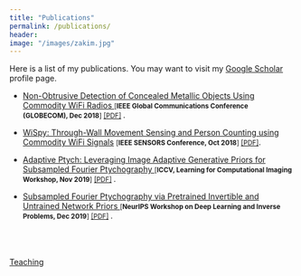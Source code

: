```yaml
---
title: "Publications"
permalink: /publications/
header:
image: "/images/zakim.jpg"
---
```




Here is a list of my publications. You may want to visit my <a href="https://scholar.google.com/citations?user=6SO2wqUAAAAJ&hl=en" target="_blank">Google Scholar</a> profile page.

*  <a href=" https://ieeexplore.ieee.org/abstract/document/8647871" target="_blank"> Non-Obtrusive Detection of Concealed Metallic Objects Using Commodity WiFi Radios </a> <small>[**IEEE Global Communications Conference (GLOBECOM), Dec 2018**] <a href="https://asif-hanif.github.io/_pages/GLOBCOMM2018.pdf" target="_blank">[PDF]</a> </small> .



* <a href="https://ieeexplore.ieee.org/abstract/document/8589770" target="_blank">WiSpy: Through-Wall Movement Sensing and Person Counting using Commodity WiFi Signals</a> <small>[**IEEE SENSORS Conference, Oct 2018**] <a href="https://asif-hanif.github.io/_pages/SENSORS2018.pdf" target="_blank">[PDF]</a></small>. 

  

* <a href="http://openaccess.thecvf.com/content_ICCVW_2019/html/LCI/Shamshad_Adaptive_Ptych_Leveraging_Image_Adaptive_Generative_Priors_for_Subsampled_Fourier_ICCVW_2019_paper.html " target="_blank"> Adaptive Ptych: Leveraging Image Adaptive Generative Priors for Subsampled Fourier Ptychography </a>  <small>[**ICCV, Learning for Computational Imaging Workshop, Nov 2019**] <a href="https://asif-hanif.github.io/_pages/ICCV2019.pdf" target="_blank">[PDF]</a> </small>.



* <a href="https://openreview.net/forum?id=SyxJpm3cLH" target="_blank"> Subsampled Fourier Ptychography via Pretrained Invertible and Untrained Network Priors  </a>  <small>[**NeurIPS Workshop on Deep Learning and Inverse Problems, Dec 2019**] <a href="https://asif-hanif.github.io/_pages/NIPS2019.pdf" target="_blank">[PDF]</a> </small>.



<br />
<br />
<br />
<a href="/teaching/">Teaching</a>
